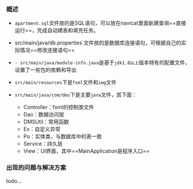 ### 概述

- `apartment.sql`文件放的是SQL语句，可以放在navicat里面新建查询==直接运行==，完成自动建表和填充任务。

- src/main/java/db.properties`文件放的是数据库连接语句，可根据自己的实际情况==修改连接语句==

- `- src/main/java/module-info.java`是基于`jdk1.8以上`版本特有的配置文件，设置了一些包的依赖和导出

- `src/main/resources`下是`fxml`文件和`img`文件

- `src/main/java/com/dms`下是主要`java`文件，其下面：
  - Controller：fxml的控制类文件
  - Dao：数据访问层
  - DMSUtil：常用函数
  - Ex：自定义异常
  - Po：实体类，与数据库中的表一致
  - Service：持久层
  - View：UI界面，其中==MainApplication是程序入口==



### 出现的问题与解决方案

todo...

